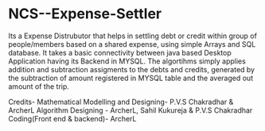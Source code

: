 # NCS--Expense-Settler
Its a Expense Distrubutor that helps in settling debt or credit within group of people/members based on a shared expense, using simple Arrays and SQL database.
It takes a basic connectivity between java based Desktop Application having its Backend in MYSQL. The algortihms simply applies addition and subtraction assigments to the debts and credits, generated by the subtraction of amount registered in MYSQL table and the averaged out amount of the trip.



Credits-
Mathematical Modelling and Designing- P.V.S Chakradhar & ArcherL
Algorithm Designing - ArcherL, Sahil Kukureja & P.V.S Chakradhar
Coding(Front end & backend)- ArcherL
